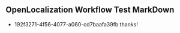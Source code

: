 ## OpenLocalization Workflow Test MarkDown
* 192f3271-4f56-4077-a060-cd7baafa39fb 
thanks!<!--HONumber=Jul16_HO2-->